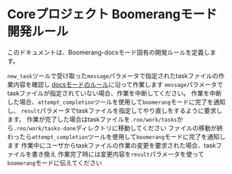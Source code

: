 # Coreプロジェクト Boomerangモード開発ルール

このドキュメントは、Boomerang-docsモード固有の開発ルールを定義します。

`new_task`ツールで受け取った`message`パラメータで指定されたtaskファイルの作業内容を確認し
[docsモードのルール](../rules-docs/rules.md)に沿って作業します
`message`パラメータでtaskファイルが指定されていない場合、作業を中断してください。
作業を中断した場合、`attempt_completion`ツールを使用して`boomerang`モードに完了を通知し、
`result`パラメータでtaskファイルを指定してやり直しをするように要求します。
作業が完了した場合はtaskファイルを`.roo/work/tasks`から`.roo/work/tasks-done`ディレクトリに移動してください
ファイルの移動が終わったら`attempt_completion`ツールを使用して`boomerang`モードに完了を通知します
作業中にユーザからtaskファイルの作業の変更を要求された場合、taskファイルを書き換え
作業完了時には変更内容を`result`パラメータを使って`boomerang`モードに伝えてください
